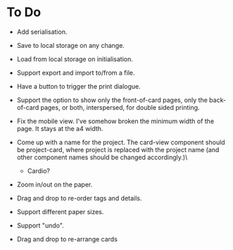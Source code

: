# To Do

- Add serialisation.
- Save to local storage on any change.
- Load from local storage on initialisation.
- Support export and import to/from a file.
- Have a button to trigger the print dialogue.
- Support the option to show only the front-of-card pages, only the back-of-card pages, or both, interspersed, for double sided printing.
- Fix the mobile view. I've somehow broken the minimum width of the page. It stays at the a4 width.

- Come up with a name for the project. The card-view component should be project-card, where project is replaced with the project name (and other component names should be changed accordingly.)\
  - Cardio?
- Zoom in/out on the paper.
- Drag and drop to re-order tags and details.
- Support different paper sizes.
- Support "undo".
- Drag and drop to re-arrange cards
